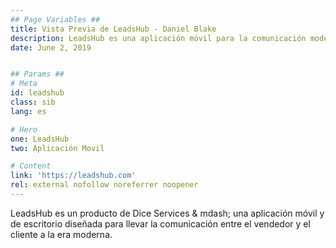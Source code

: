 ```yaml
---
## Page Variables ##
title: Vista Previa de LeadsHub - Daniel Blake
description: LeadsHub es una aplicación móvil para la comunicación moderna para empresas. Sitio web diseñado y desarrollado por Daniel Blake.
date: June 2, 2019


## Params ##
# Meta
id: leadshub
class: sib
lang: es

# Hero
one: LeadsHub
two: Aplicación Movil

# Content
link: 'https://leadshub.com'
rel: external nofollow noreferrer noopener
---
```


LeadsHub es un producto de Dice Services & mdash; una aplicación móvil y de escritorio diseñada para llevar la comunicación entre el vendedor y el cliente a la era moderna.
